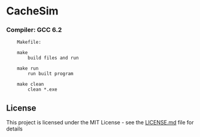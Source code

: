 # CacheSim

### Compiler: GCC 6.2
```
	Makefile:

	make
		build files and run

	make run
		run built program

	make clean
		clean *.exe
```

## License

This project is licensed under the MIT License - see the [LICENSE.md](LICENSE.md) file for details
